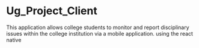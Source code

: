 # Ug_Project_Client
This application allows college students to monitor and report disciplinary issues within the college institution via a mobile application. using the react native
